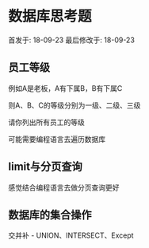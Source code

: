 # 数据库思考题



首发于: 18-09-23 最后修改于: 18-09-23

## 员工等级

例如A是老板，A有下属B，B有下属C

则A、B、C的等级分别为一级、二级、三级

请你列出所有员工的等级

可能需要编程语言去遍历数据库

## limit与分页查询

感觉结合编程语言去做分页查询更好

## 数据库的集合操作

交并补 - UNION、INTERSECT、Except